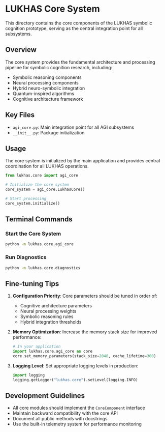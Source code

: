 # LUKHAS Core System

This directory contains the core components of the LUKHAS symbolic cognition prototype, serving as the central integration point for all subsystems.

## Overview

The core system provides the fundamental architecture and processing pipeline for symbolic cognition research, including:

- Symbolic reasoning components
- Neural processing components
- Hybrid neuro-symbolic integration
- Quantum-inspired algorithms
- Cognitive architecture framework

## Key Files

- `agi_core.py`: Main integration point for all AGI subsystems
- `__init__.py`: Package initialization

## Usage

The core system is initialized by the main application and provides central coordination for all LUKHAS operations.

```python
from lukhas.core import agi_core

# Initialize the core system
core_system = agi_core.LukhasCore()

# Start processing
core_system.initialize()
```

## Terminal Commands

### Start the Core System
```bash
python -m lukhas.core.agi_core
```

### Run Diagnostics
```bash
python -m lukhas.core.diagnostics
```

## Fine-tuning Tips

1. **Configuration Priority**: Core parameters should be tuned in order of:
   - Cognitive architecture parameters
   - Neural processing weights
   - Symbolic reasoning rules
   - Hybrid integration thresholds

2. **Memory Optimization**: Increase the memory stack size for improved performance:
   ```python
   # In your application
   import lukhas.core.agi_core as core
   core.set_memory_parameters(stack_size=2048, cache_lifetime=300)
   ```

3. **Logging Level**: Set appropriate logging levels in production:
   ```python
   import logging
   logging.getLogger("lukhas.core").setLevel(logging.INFO)
   ```

## Development Guidelines

- All core modules should implement the `CoreComponent` interface
- Maintain backward compatibility with the core API
- Document all public methods with docstrings
- Use the built-in telemetry system for performance monitoring